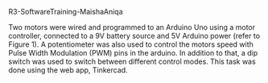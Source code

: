 R3-SoftwareTraining-MaishaAniqa

Two motors were wired and programmed to an Arduino Uno using a motor controller, connected to a 9V battery source and 5V Arduino power (refer to Figure 1). A potentiometer was also used to control the motors speed with Pulse Width Modulation (PWM) pins in the arduino. In addition to that, a dip switch was used to switch between different control modes. This task was done using the web app, Tinkercad. 
